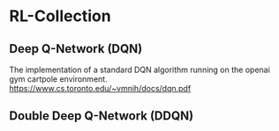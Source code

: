 # RL-Collection

## Deep Q-Network (DQN)
The implementation of a standard DQN algorithm running on the openai gym cartpole environment.
https://www.cs.toronto.edu/~vmnih/docs/dqn.pdf

## Double Deep Q-Network (DDQN)
